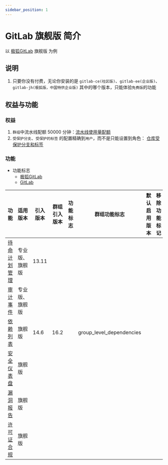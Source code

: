 ```yaml
---
sidebar_position: 1
---
```


# GitLab 旗舰版 简介

以 [极狐GitLab](https://jihulab.com) 旗舰版 为例

## 说明

1. 只要你没有付费，无论你安装的是 `gitlab-ce(社区版)`、`gitlab-ee(企业版)`、`gitlab-jh(极狐版，中国特供企业版)`
   其中的哪个版本，只能体验`免费版`的功能

## 权益与功能

### 权益

1. `群组`中流水线配额 50000 分钟：[流水线使用量配额](pipelines-quota-tab.md)
2. `受保护分支`、`受保护的标签` 的配置精确到`用户`，而不是只能设置到角色：
   [仓库受保护分支和标签](repository-protected-branches-tags.md)

### 功能

- 功能标志
    - [极狐GitLab](https://docs.gitlab.cn/jh/operations/feature_flags.html)
    - [GitLab](https://docs.gitlab.com/ee/operations/feature_flags.html)

| 功能                              | 适用版本    | 引入版本  | 群组引入版本 | 功能标志 | 群组功能标志                   | 默认启用版本 | 移除功能标记 | UI 管理 | 中文文档(更新较慢)                                                                                 | 英文文档                                                                                      |
|---------------------------------|---------|-------|--------|------|--------------------------|--------|--------|-------|--------------------------------------------------------------------------------------------|-------------------------------------------------------------------------------------------|
| [待命计划管理](oncall-schedules.md)   | 专业版、旗舰版 | 13.11 |        |      |                          |        |        |       | [极狐GitLab](https://docs.gitlab.cn/jh/operations/incident_management/oncall_schedules.html) | [GitLab](https://docs.gitlab.com/ee/operations/incident_management/oncall_schedules.html) |
| [审计事件](audit-events.md)         | 专业版、旗舰版 |       |        |      |                          |        |        |       | [极狐GitLab](https://docs.gitlab.cn/jh/administration/audit_events.html)                     | [GitLab](https://docs.gitlab.com/ee/administration/audit_events.html)                     |
| [依赖列表](dependency-list.md)      | 旗舰版     | 14.6  | 16.2   |      | group_level_dependencies |        |        |       | [极狐GitLab](https://docs.gitlab.cn/jh/user/application_security/dependency_list/index.html) | [GitLab](https://docs.gitlab.com/ee/user/application_security/dependency_list/index.html) |
| [安全仪表盘](security-dashboard.md)  | 旗舰版     |       |        |      |                          |        |        |       | [极狐GitLab](https://docs.gitlab.cn/jh/user/application_security/security_dashboard/)        | [GitLab](https://docs.gitlab.com/ee/user/application_security/security_dashboard/)        |
| [漏洞报告](vulnerability-report.md) | 旗舰版     |       |        |      |                          |        |        |       | [极狐GitLab](https://docs.gitlab.cn/jh/user/application_security/vulnerability_report/)      | [GitLab](https://docs.gitlab.com/ee/user/application_security/vulnerability_report/)      |
| [许可证合规](license-compliance.md)  | 旗舰版     |       |        |      |                          |        |        |       | [极狐GitLab](https://docs.gitlab.cn/jh/user/compliance/license_compliance/index.html)        | [GitLab](https://docs.gitlab.com/ee/user/compliance/license_compliance/index.html)        |
